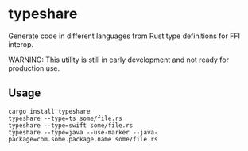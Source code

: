 # typeshare
Generate code in different languages from Rust type definitions for FFI interop.

WARNING: This utility is still in early development and not ready for production use.

## Usage

```
cargo install typeshare
typeshare --type=ts some/file.rs
typeshare --type=swift some/file.rs
typeshare --type=java --use-marker --java-package=com.some.package.name some/file.rs
```